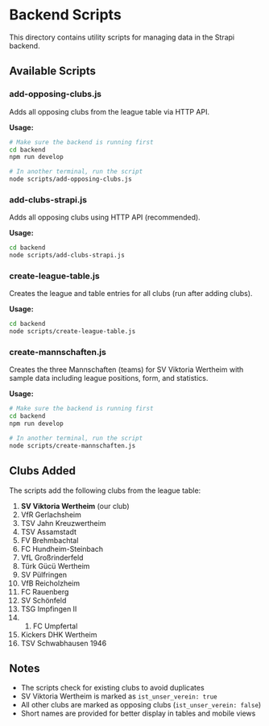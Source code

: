 # Backend Scripts

This directory contains utility scripts for managing data in the Strapi backend.

## Available Scripts

### add-opposing-clubs.js
Adds all opposing clubs from the league table via HTTP API.

**Usage:**
```bash
# Make sure the backend is running first
cd backend
npm run develop

# In another terminal, run the script
node scripts/add-opposing-clubs.js
```

### add-clubs-strapi.js
Adds all opposing clubs using HTTP API (recommended).

**Usage:**
```bash
cd backend
node scripts/add-clubs-strapi.js
```

### create-league-table.js
Creates the league and table entries for all clubs (run after adding clubs).

**Usage:**
```bash
cd backend
node scripts/create-league-table.js
```

### create-mannschaften.js
Creates the three Mannschaften (teams) for SV Viktoria Wertheim with sample data including league positions, form, and statistics.

**Usage:**
```bash
# Make sure the backend is running first
cd backend
npm run develop

# In another terminal, run the script
node scripts/create-mannschaften.js
```

## Clubs Added

The scripts add the following clubs from the league table:

1. **SV Viktoria Wertheim** (our club)
2. VfR Gerlachsheim
3. TSV Jahn Kreuzwertheim
4. TSV Assamstadt
5. FV Brehmbachtal
6. FC Hundheim-Steinbach
7. VfL Großrinderfeld
8. Türk Gücü Wertheim
9. SV Pülfringen
10. VfB Reicholzheim
11. FC Rauenberg
12. SV Schönfeld
13. TSG Impfingen II
14. 1. FC Umpfertal
15. Kickers DHK Wertheim
16. TSV Schwabhausen 1946

## Notes

- The scripts check for existing clubs to avoid duplicates
- SV Viktoria Wertheim is marked as `ist_unser_verein: true`
- All other clubs are marked as opposing clubs (`ist_unser_verein: false`)
- Short names are provided for better display in tables and mobile views
